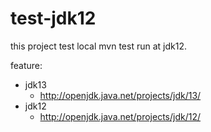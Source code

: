 # test-jdk12

this project test local mvn test run at jdk12.



feature:
- jdk13 
  - http://openjdk.java.net/projects/jdk/13/
- jdk12
  - http://openjdk.java.net/projects/jdk/12/
